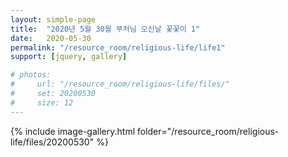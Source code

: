 ```yaml
---
layout: simple-page
title:  "2020년 5월 30월 부처님 오신날 꽃꽃이 1"
date:   2020-05-30
permalink: "/resource_room/religious-life/life1"
support: [jquery, gallery]

# photos:
#     url: "/resource_room/religious-life/files/"
#     set: 20200530
#     size: 12
---
```

{% include image-gallery.html folder="/resource_room/religious-life/files/20200530" %}
